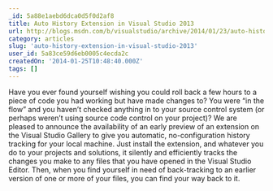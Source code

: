 ```yaml
---
_id: 5a88e1aebd6dca0d5f0d2af8
title: Auto History Extension in Visual Studio 2013
url: http://blogs.msdn.com/b/visualstudio/archive/2014/01/23/auto-history-extension-in-visual-studio-2013.aspx
category: articles
slug: 'auto-history-extension-in-visual-studio-2013'
user_id: 5a83ce59d6eb0005c4ecda2c
createdOn: '2014-01-25T10:48:40.000Z'
tags: []
---
```


Have you ever found yourself wishing you could roll back a few hours to a piece of code you had working but have made changes to? You were “in the flow” and you haven’t checked anything in to your source control system (or perhaps weren’t using source code control on your project)? We are pleased to announce the availability of an early preview of an extension on the Visual Studio Gallery to give you automatic, no-configuration history tracking for your local machine. Just install the extension, and whatever you do to your projects and solutions, it silently and efficiently tracks the changes you make to any files that you have opened in the Visual Studio Editor. Then, when you find yourself in need of back-tracking to an earlier version of one or more of your files, you can find your way back to it.
